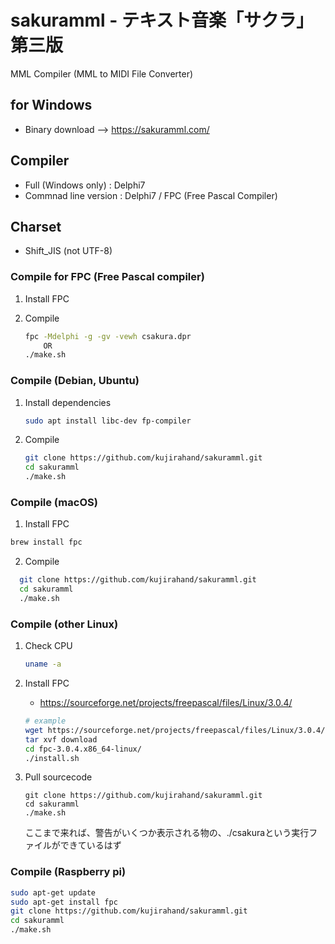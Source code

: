 # sakuramml - テキスト音楽「サクラ」第三版

MML Compiler (MML to MIDI File Converter)

## for Windows

- Binary download --> https://sakuramml.com/

## Compiler

- Full (Windows only) : Delphi7
- Commnad line version : Delphi7 / FPC (Free Pascal Compiler)

## Charset 

- Shift_JIS (not UTF-8)

### Compile for FPC (Free Pascal compiler)

1. Install FPC
2. Compile

    ```sh
    fpc -Mdelphi -g -gv -vewh csakura.dpr
        OR
    ./make.sh
    ```

### Compile (Debian, Ubuntu)

1. Install dependencies

    ```sh
    sudo apt install libc-dev fp-compiler
    ```

2. Compile

    ```sh
    git clone https://github.com/kujirahand/sakuramml.git
    cd sakuramml
    ./make.sh
    ```

### Compile (macOS)

 1. Install FPC

  ```sh
  brew install fpc
  ```

 2. Compile

  ```sh
    git clone https://github.com/kujirahand/sakuramml.git
    cd sakuramml
    ./make.sh
  ```


### Compile (other Linux)

1. Check CPU

    ```sh
    uname -a
    ```

2. Install FPC

    - https://sourceforge.net/projects/freepascal/files/Linux/3.0.4/

    ```sh
    # example
    wget https://sourceforge.net/projects/freepascal/files/Linux/3.0.4/fpc-3.0.4.x86_64-linux.tar/download
    tar xvf download
    cd fpc-3.0.4.x86_64-linux/
    ./install.sh
    ```

3. Pull sourcecode

    ```
    git clone https://github.com/kujirahand/sakuramml.git
    cd sakuramml
    ./make.sh
    ```

    ここまで来れば、警告がいくつか表示される物の、./csakuraという実行ファイルができているはず

### Compile (Raspberry pi)

```sh
sudo apt-get update
sudo apt-get install fpc
git clone https://github.com/kujirahand/sakuramml.git
cd sakuramml
./make.sh
```




